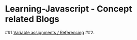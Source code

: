# Learning-Javascript - Concept related Blogs

##1.[Variable assignments / Referencing](https://www.sitepoint.com/variable-assignment-mutation-javascript/)
##2.
